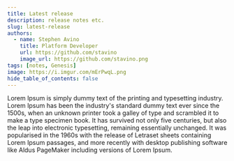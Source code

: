 ```yaml
---
title: Latest release
description: release notes etc.
slug: latest-release
authors:
  - name: Stephen Avino
    title: Platform Developer
    url: https://github.com/stavino
    image_url: https://github.com/stavino.png
tags: [notes, Genesis]
image: https://i.imgur.com/mErPwqL.png
hide_table_of_contents: false
---
```

Lorem Ipsum is simply dummy text of the printing and typesetting industry. Lorem Ipsum has been the industry's standard dummy text ever since the 1500s, when an unknown printer took a galley of type and scrambled it to make a type specimen book. It has survived not only five centuries, but also the leap into electronic typesetting, remaining essentially unchanged. It was popularised in the 1960s with the release of Letraset sheets containing Lorem Ipsum passages, and more recently with desktop publishing software like Aldus PageMaker including versions of Lorem Ipsum.
